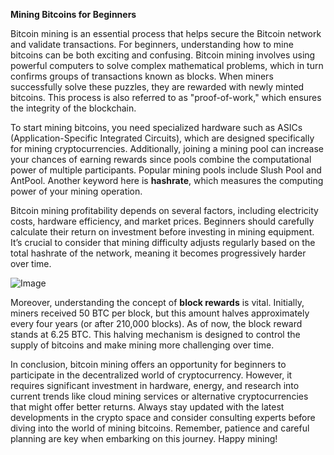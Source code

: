 **Mining Bitcoins for Beginners**

Bitcoin mining is an essential process that helps secure the Bitcoin network and validate transactions. For beginners, understanding how to mine bitcoins can be both exciting and confusing. Bitcoin mining involves using powerful computers to solve complex mathematical problems, which in turn confirms groups of transactions known as blocks. When miners successfully solve these puzzles, they are rewarded with newly minted bitcoins. This process is also referred to as "proof-of-work," which ensures the integrity of the blockchain.

To start mining bitcoins, you need specialized hardware such as ASICs (Application-Specific Integrated Circuits), which are designed specifically for mining cryptocurrencies. Additionally, joining a mining pool can increase your chances of earning rewards since pools combine the computational power of multiple participants. Popular mining pools include Slush Pool and AntPool. Another keyword here is **hashrate**, which measures the computing power of your mining operation.

Bitcoin mining profitability depends on several factors, including electricity costs, hardware efficiency, and market prices. Beginners should carefully calculate their return on investment before investing in mining equipment. It’s crucial to consider that mining difficulty adjusts regularly based on the total hashrate of the network, meaning it becomes progressively harder over time.

![Image](https://github.com/user-attachments/assets/b6e7b7a2-655e-4d44-8baa-20c566a3cb65)

Moreover, understanding the concept of **block rewards** is vital. Initially, miners received 50 BTC per block, but this amount halves approximately every four years (or after 210,000 blocks). As of now, the block reward stands at 6.25 BTC. This halving mechanism is designed to control the supply of bitcoins and make mining more challenging over time.

In conclusion, bitcoin mining offers an opportunity for beginners to participate in the decentralized world of cryptocurrency. However, it requires significant investment in hardware, energy, and research into current trends like cloud mining services or alternative cryptocurrencies that might offer better returns. Always stay updated with the latest developments in the crypto space and consider consulting experts before diving into the world of mining bitcoins. Remember, patience and careful planning are key when embarking on this journey. Happy mining!